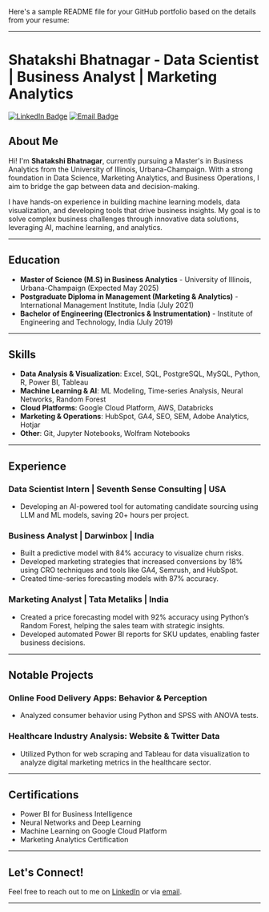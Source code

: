 Here's a sample README file for your GitHub portfolio based on the details from your resume:

---

# Shatakshi Bhatnagar - Data Scientist | Business Analyst | Marketing Analytics

[![LinkedIn Badge](https://img.shields.io/badge/LinkedIn-shatakshibhatnagar-blue)](https://www.linkedin.com/in/shatakshibhatnagar/) 
[![Email Badge](https://img.shields.io/badge/Email-sb99@illinois.edu-red)](mailto:sb99@illinois.edu)

## About Me

Hi! I'm **Shatakshi Bhatnagar**, currently pursuing a Master's in Business Analytics from the University of Illinois, Urbana-Champaign. With a strong foundation in Data Science, Marketing Analytics, and Business Operations, I aim to bridge the gap between data and decision-making.

I have hands-on experience in building machine learning models, data visualization, and developing tools that drive business insights. My goal is to solve complex business challenges through innovative data solutions, leveraging AI, machine learning, and analytics.

---

## Education

- **Master of Science (M.S) in Business Analytics** - University of Illinois, Urbana-Champaign (Expected May 2025)
- **Postgraduate Diploma in Management (Marketing & Analytics)** - International Management Institute, India (July 2021)
- **Bachelor of Engineering (Electronics & Instrumentation)** - Institute of Engineering and Technology, India (July 2019)

---

## Skills

- **Data Analysis & Visualization**: Excel, SQL, PostgreSQL, MySQL, Python, R, Power BI, Tableau
- **Machine Learning & AI**: ML Modeling, Time-series Analysis, Neural Networks, Random Forest
- **Cloud Platforms**: Google Cloud Platform, AWS, Databricks
- **Marketing & Operations**: HubSpot, GA4, SEO, SEM, Adobe Analytics, Hotjar
- **Other**: Git, Jupyter Notebooks, Wolfram Notebooks

---

## Experience

### Data Scientist Intern | **Seventh Sense Consulting** | USA
- Developing an AI-powered tool for automating candidate sourcing using LLM and ML models, saving 20+ hours per project.

### Business Analyst | **Darwinbox** | India
- Built a predictive model with 84% accuracy to visualize churn risks.
- Developed marketing strategies that increased conversions by 18% using CRO techniques and tools like GA4, Semrush, and HubSpot.
- Created time-series forecasting models with 87% accuracy.

### Marketing Analyst | **Tata Metaliks** | India
- Created a price forecasting model with 92% accuracy using Python’s Random Forest, helping the sales team with strategic insights.
- Developed automated Power BI reports for SKU updates, enabling faster business decisions.

---

## Notable Projects

### Online Food Delivery Apps: Behavior & Perception
- Analyzed consumer behavior using Python and SPSS with ANOVA tests.

### Healthcare Industry Analysis: Website & Twitter Data
- Utilized Python for web scraping and Tableau for data visualization to analyze digital marketing metrics in the healthcare sector.

---

## Certifications

- Power BI for Business Intelligence
- Neural Networks and Deep Learning
- Machine Learning on Google Cloud Platform
- Marketing Analytics Certification

---

## Let's Connect!

Feel free to reach out to me on [LinkedIn](https://www.linkedin.com/in/shatakshibhatnagar/) or via [email](mailto:sb99@illinois.edu).

---